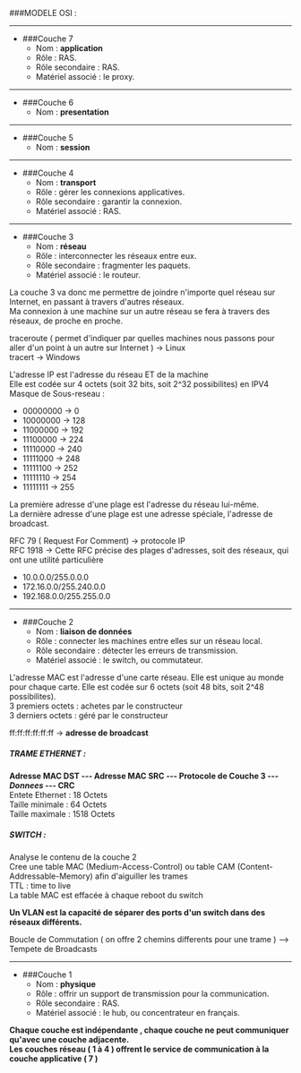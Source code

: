 ###MODELE OSI :

---

* ###Couche 7
  * Nom : **application**
  * Rôle : RAS.
  * Rôle secondaire : RAS.
  * Matériel associé : le proxy.
---
* ###Couche 6
  * Nom : **presentation**
---  
* ###Couche 5
  * Nom : **session**
---
* ###Couche 4
  * Nom : **transport**
  * Rôle : gérer les connexions applicatives.
  * Rôle secondaire : garantir la connexion.
  * Matériel associé : RAS.
---
* ###Couche 3
  * Nom : **réseau**
  * Rôle : interconnecter les réseaux entre eux.
  * Rôle secondaire : fragmenter les paquets.
  * Matériel associé : le routeur.
  
La couche 3 va donc me permettre de joindre n'importe quel réseau sur Internet, en passant à travers d'autres réseaux.   
Ma connexion à une machine sur un autre réseau se fera à travers des réseaux, de proche en proche.

traceroute ( permet d'indiquer par quelles machines nous passons pour aller d'un point à un autre sur Internet ) -> Linux  
tracert -> Windows

L'adresse IP est l'adresse du réseau ET de la machine  
Elle est codée sur 4 octets (soit 32 bits, soit 2^32 possibilites) en IPV4  
Masque de Sous-reseau :  
* 00000000 -> 0
* 10000000 -> 128
* 11000000 -> 192
* 11100000 -> 224
* 11110000 -> 240
* 11111000 -> 248
* 11111100 -> 252
* 11111110 -> 254
* 11111111 -> 255

La première adresse d'une plage est l'adresse du réseau lui-même.  
La dernière adresse d'une plage est une adresse spéciale, l'adresse de broadcast.

RFC 79 ( Request For Comment) -> protocole IP  
RFC 1918 -> Cette RFC précise des plages d'adresses, soit des réseaux, qui ont une utilité particulière  
* 10.0.0.0/255.0.0.0
* 172.16.0.0/255.240.0.0
* 192.168.0.0/255.255.0.0


---
* ###Couche 2
  * Nom : **liaison de données**
  * Rôle : connecter les machines entre elles sur un réseau local.
  * Rôle secondaire : détecter les erreurs de transmission.
  * Matériel associé : le switch, ou commutateur.
  
L'adresse MAC est l'adresse d'une carte réseau.
Elle est unique au monde pour chaque carte.
Elle est codée sur 6 octets (soit 48 bits, soit 2^48 possibilites).  
3 premiers octets : achetes par le constructeur  
3 derniers octets : géré par le constructeur

ff:ff:ff:ff:ff:ff -> **adresse de broadcast**

##### TRAME ETHERNET :
**Adresse MAC DST --- Adresse MAC SRC --- Protocole de Couche 3 --- *Donnees* --- CRC**  
Entete Ethernet : 18 Octets  
Taille minimale : 64 Octets  
Taille maximale : 1518 Octets

##### SWITCH :
Analyse le contenu de la couche 2  
Cree une table MAC (Medium-Access-Control) ou table CAM (Content-Addressable-Memory) afin d'aiguiller les trames   
TTL : time to live  
La table MAC est effacée à chaque reboot du switch

**Un VLAN est la capacité de séparer des ports d'un switch dans des réseaux différents.**

Boucle de Commutation ( on offre 2 chemins differents pour une trame ) --> Tempete de Broadcasts

---
* ###Couche 1
  *  Nom : **physique**
  * Rôle : offrir un support de transmission pour la communication.
  * Rôle secondaire : RAS.
  * Matériel associé : le hub, ou concentrateur en français.


**Chaque couche est indépendante , chaque couche ne peut communiquer qu'avec une couche adjacente.**  
**Les couches réseau ( 1 à 4 ) offrent le service de communication à la couche applicative ( 7 )**

